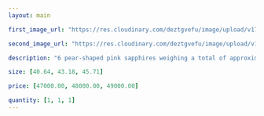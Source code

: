 ```yaml
---
layout: main

first_image_url: "https://res.cloudinary.com/deztgvefu/image/upload/v1733838284/forget-me-not-collection/pendants/forget_me_not_pendant_diamond_and_pink_sapphire_pepsprfflrfmn_e_1_ddzgzr.webp"

second_image_url: "https://res.cloudinary.com/deztgvefu/image/upload/v1733838281/forget-me-not-collection/pendants/forget_me_not_pendant_diamond_and_pink_sapphire_pepsprfflrfmn_e_2_alppwn.avif"

description: "6 pear-shaped pink sapphires weighing a total of approximately 1.44 carats and 1 round brilliant diamond weighing approximately 0.04 carats, set in platinum."

size: [40.64, 43.18, 45.71]

price: [47000.00, 48000.00, 49000.00]

quantity: [1, 1, 1]
---
```

